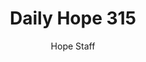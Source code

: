 ---
image: /assets/img/daily-hope-default-artwork.png
title: Daily Hope 315
number: 315
categories:
  - Daily Hope
author: Hope Staff
notes: Daily Hope 315
embed: >-
  EMBED_GOES_HERE
---